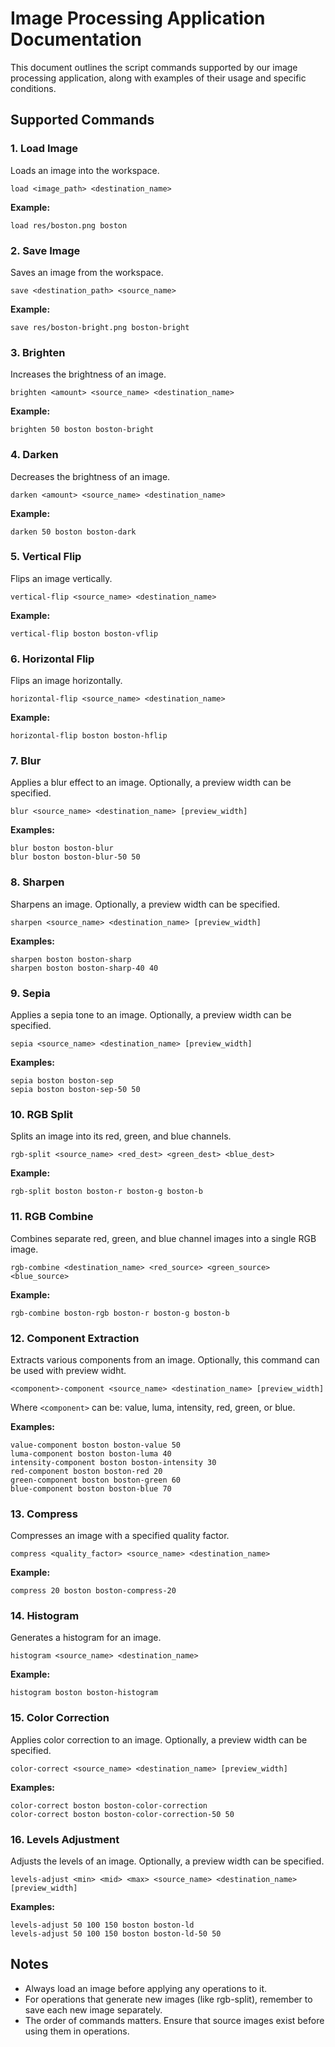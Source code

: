 # Image Processing Application Documentation

This document outlines the script commands supported by our image processing application, along with
examples of their usage and specific conditions.

## Supported Commands

### 1. Load Image

Loads an image into the workspace.

```
load <image_path> <destination_name>
```

**Example:**

```
load res/boston.png boston
```

### 2. Save Image

Saves an image from the workspace.

```
save <destination_path> <source_name>
```

**Example:**

```
save res/boston-bright.png boston-bright
```

### 3. Brighten

Increases the brightness of an image.

```
brighten <amount> <source_name> <destination_name>
```

**Example:**

```
brighten 50 boston boston-bright
```

### 4. Darken

Decreases the brightness of an image.

```
darken <amount> <source_name> <destination_name>
```

**Example:**

```
darken 50 boston boston-dark
```

### 5. Vertical Flip

Flips an image vertically.

```
vertical-flip <source_name> <destination_name>
```

**Example:**

```
vertical-flip boston boston-vflip
```

### 6. Horizontal Flip

Flips an image horizontally.

```
horizontal-flip <source_name> <destination_name>
```

**Example:**

```
horizontal-flip boston boston-hflip
```

### 7. Blur

Applies a blur effect to an image. Optionally, a preview width can be specified.

```
blur <source_name> <destination_name> [preview_width]
```

**Examples:**

```
blur boston boston-blur
blur boston boston-blur-50 50
```

### 8. Sharpen

Sharpens an image. Optionally, a preview width can be specified.

```
sharpen <source_name> <destination_name> [preview_width]
```

**Examples:**

```
sharpen boston boston-sharp
sharpen boston boston-sharp-40 40
```

### 9. Sepia

Applies a sepia tone to an image. Optionally, a preview width can be specified.

```
sepia <source_name> <destination_name> [preview_width]
```

**Examples:**

```
sepia boston boston-sep
sepia boston boston-sep-50 50
```

### 10. RGB Split

Splits an image into its red, green, and blue channels.

```
rgb-split <source_name> <red_dest> <green_dest> <blue_dest>
```

**Example:**

```
rgb-split boston boston-r boston-g boston-b
```

### 11. RGB Combine

Combines separate red, green, and blue channel images into a single RGB image.

```
rgb-combine <destination_name> <red_source> <green_source> <blue_source>
```

**Example:**

```
rgb-combine boston-rgb boston-r boston-g boston-b
```

### 12. Component Extraction

Extracts various components from an image.
Optionally, this command can be used with preview widht.

```
<component>-component <source_name> <destination_name> [preview_width]
```

Where `<component>` can be: value, luma, intensity, red, green, or blue.

**Examples:**

```
value-component boston boston-value 50
luma-component boston boston-luma 40
intensity-component boston boston-intensity 30
red-component boston boston-red 20
green-component boston boston-green 60
blue-component boston boston-blue 70
```

### 13. Compress

Compresses an image with a specified quality factor.

```
compress <quality_factor> <source_name> <destination_name>
```

**Example:**

```
compress 20 boston boston-compress-20
```

### 14. Histogram

Generates a histogram for an image.

```
histogram <source_name> <destination_name>
```

**Example:**

```
histogram boston boston-histogram
```

### 15. Color Correction

Applies color correction to an image. Optionally, a preview width can be specified.

```
color-correct <source_name> <destination_name> [preview_width]
```

**Examples:**

```
color-correct boston boston-color-correction
color-correct boston boston-color-correction-50 50
```

### 16. Levels Adjustment

Adjusts the levels of an image. Optionally, a preview width can be specified.

```
levels-adjust <min> <mid> <max> <source_name> <destination_name> [preview_width]
```

**Examples:**

```
levels-adjust 50 100 150 boston boston-ld
levels-adjust 50 100 150 boston boston-ld-50 50
```

## Notes

- Always load an image before applying any operations to it.
- For operations that generate new images (like rgb-split), remember to save each new image
  separately.
- The order of commands matters. Ensure that source images exist before using them in operations.